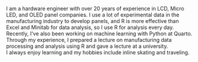 I am a hardware engineer with over 20 years of experience in LCD, Micro LED, and OLED panel companies. I use a lot of experimental data in the manufacturing industry to develop panels, and R is more effective than Excel and Minitab for data analysis, so I use R for analysis every day. Recently, I've also been working on machine learning with Python at Quarto. 
 Through my experience, I prepared a lecture on manufacturing data processing and analysis using R and gave a lecture at a university.  
 I always enjoy learning and my hobbies include inline skating and traveling. 




<!---
waterfirst/waterfirst is a ✨ special ✨ repository because its `README.md` (this file) appears on your GitHub profile.
You can click the Preview link to take a look at your changes.
--->
